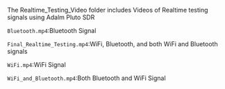 The Realtime_Testing_Video folder includes Videos of  Realtime testing signals using Adalm Pluto SDR

`Bluetooth.mp4`:Bluetooth Signal

`Final_Realtime_Testing.mp4`:WiFi, Bluetooth, and both WiFi and Bluetooth signals

`WiFi.mp4`:WiFi Signal

`WiFi_and_Bluetooth.mp4`:Both Bluetooth and WiFi Signal
